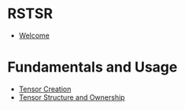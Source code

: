 # RSTSR

- [Welcome](welcome.md)

# Fundamentals and Usage

- [Tensor Creation](fundamentals/01-tensor_creation.md)
- [Tensor Structure and Ownership](fundamentals/02-structure_and_ownership.md)


